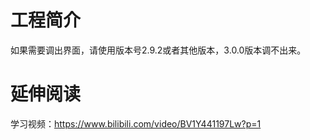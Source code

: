 # 工程简介
如果需要调出界面，请使用版本号2.9.2或者其他版本，3.0.0版本调不出来。

# 延伸阅读
学习视频：https://www.bilibili.com/video/BV1Y441197Lw?p=1
